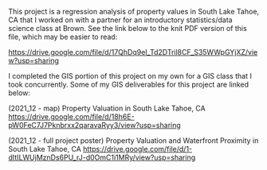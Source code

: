 This project is a regression analysis of property values in South Lake Tahoe, CA that I worked on with a partner for an introductory statistics/data science class at Brown.  See the link below to the knit PDF version of this file, which may be easier to read:

https://drive.google.com/file/d/17QhDq9eI_Td2DTril8CF_S35WWpGYjXZ/view?usp=sharing 

I completed the GIS portion of this project on my own for a GIS class that I took concurrently.  Some of my GIS deliverables for this project are linked below:

(2021_12 - map) Property Valuation in South Lake Tahoe, CA
https://drive.google.com/file/d/18h6E-pW0FeC7J7Pknbrxx2qaravaRyy3/view?usp=sharing

(2021_12 - full project poster) Property Valuation and Waterfront Proximity in South Lake Tahoe, CA
https://drive.google.com/file/d/1-dItILWUjMznDs6PU_rJ-d0OmC1i1MRy/view?usp=sharing
